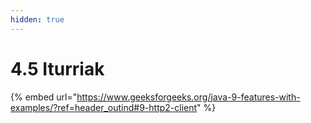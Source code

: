 ```yaml
---
hidden: true
---
```


# 4.5 Iturriak

{% embed url="https://www.geeksforgeeks.org/java-9-features-with-examples/?ref=header_outind#9-http2-client" %}
